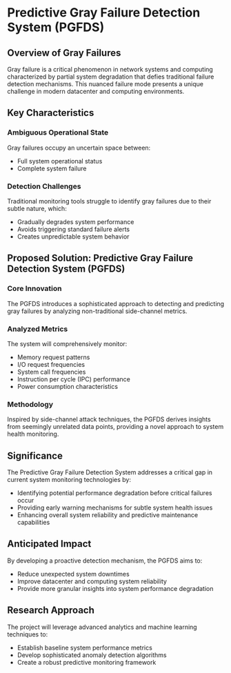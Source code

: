 # Predictive Gray Failure Detection System (PGFDS)

## Overview of Gray Failures

Gray failure is a critical phenomenon in network systems and computing characterized by partial system degradation that defies traditional failure detection mechanisms. This nuanced failure mode presents a unique challenge in modern datacenter and computing environments.

## Key Characteristics

### Ambiguous Operational State
Gray failures occupy an uncertain space between:
- Full system operational status
- Complete system failure

### Detection Challenges
Traditional monitoring tools struggle to identify gray failures due to their subtle nature, which:
- Gradually degrades system performance
- Avoids triggering standard failure alerts
- Creates unpredictable system behavior

## Proposed Solution: Predictive Gray Failure Detection System (PGFDS)

### Core Innovation
The PGFDS introduces a sophisticated approach to detecting and predicting gray failures by analyzing non-traditional side-channel metrics.

### Analyzed Metrics
The system will comprehensively monitor:
- Memory request patterns
- I/O request frequencies
- System call frequencies
- Instruction per cycle (IPC) performance
- Power consumption characteristics

### Methodology
Inspired by side-channel attack techniques, the PGFDS derives insights from seemingly unrelated data points, providing a novel approach to system health monitoring.

## Significance

The Predictive Gray Failure Detection System addresses a critical gap in current system monitoring technologies by:
- Identifying potential performance degradation before critical failures occur
- Providing early warning mechanisms for subtle system health issues
- Enhancing overall system reliability and predictive maintenance capabilities

## Anticipated Impact

By developing a proactive detection mechanism, the PGFDS aims to:
- Reduce unexpected system downtimes
- Improve datacenter and computing system reliability
- Provide more granular insights into system performance degradation

## Research Approach

The project will leverage advanced analytics and machine learning techniques to:
- Establish baseline system performance metrics
- Develop sophisticated anomaly detection algorithms
- Create a robust predictive monitoring framework